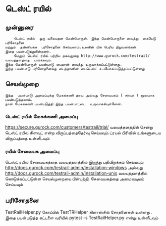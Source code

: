 # டெஸ்ட் ரயில்

## __முன்னுரை__

        டெஸ்ட் ரயில்  ஒரு வலையதள மென்பொருள். இந்த மென்பொருளை வைத்து  கையேடு பரிசோதனை 
    மற்றும்  தன்னியக்க  பரிசோதனை செய்யலாம்.உலகின் மிக பெரிய நிறுவனங்கள் 
    இதை பயன்படுத்துகின்றனர். 
        மேலும் டெஸ்ட் ரயில் பற்றிய தகவலுக்கு http://www.gurock.com/testrail/  வலயத்தளத்தை  பார்க்கவும்.
    இந்த மென்பொருள் பயன்பாடு பைதான் வைத்து உருவாக்கப்பட்டுள்ளது. 
    இந்த பயன்பாடு பரிசோதனைக்கு பைத்தானின் பைடெஸ்ட் உபயோகப்படுத்தப்பட்டுள்ளது

## செயல்முறை
    இந்த  பயன்பாடு அமைப்புக்கு மேகக்கணி தரவு அல்லது சேவையகம் ( சர்வர் ) மூலமாக பயன்படுத்தலாம். 
    நான் மேகக்கணி பயன்படுத்தி இந்த பயன்பாட்டை  உருவாக்கியுள்ளேன்.

### டெஸ்ட் ரயில் மேகக்கணி அமைப்பு
https://secure.gurock.com/customers/testrail/trial/  வலயத்தளத்தில் சென்று டெஸ்ட் ரயில் கிளவுட் 
என்ற விருப்பத்தைதேர்வு செய்யவும்.ட்ரயல்  பிரிவில் உங்களுடைய  விருப்பத்தை உள்ளீடவும்


### ரயில் சேவையக அமைப்பு
டெஸ்ட் ரயில் சேவையகத்தை  வலயத்தளத்தில்  இருந்து பதிவிறக்கம் செய்யவும்
http://docs.gurock.com/testrail-admin/installation-windows அல்லது 
http://docs.gurock.com/testrail-admin/installation-unix வலயத்தளத்தில் கொடுக்கப்பட்டுள்ள 
செயல்முறையை பின்பற்றி, சேவையகத்தை  அமைவடிமம்   செய்யவும்


## பரிசோதனை
TestRailHelper.py கோப்பில் TestTRHelper  கிளாஸ்சில் சோதனைகள் உள்ளது . இதை பயன்படுத்த
கட்டளை வரியில் pytest -s TestRailHelper.py என்று  உள்ளீடவும்

